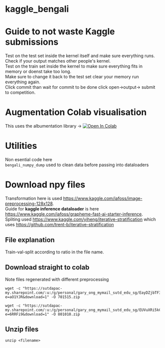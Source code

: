 # kaggle_bengali
# Guide to not waste Kaggle submissions
Test on the test set inside the kernel itself and make sure everything runs.\
Check if your output matches other people's kernel.\
Test on the train set inside the kernel to make sure everything fits in memory or doenst take too long. \
Make sure to change it back to the test set clear your memory run everything again.\
Click commit than wait for commit to be done click open->output-> submit to competition.
# Augmentation Colab visualisation
This uses the albumentation library -> [![Open In Colab](https://colab.research.google.com/assets/colab-badge.svg)](https://colab.research.google.com/drive/1-qal9-GSX54R3Z0ZbZKGfS0b4k8FS1ji)

# Utilities
Non esential code here \
`bengali_numpy_dump` used to clean data before passing into dataloaders

# Download npy files
Transformation here is used https://www.kaggle.com/iafoss/image-preprocessing-128x128. \
Guide for **kaggle inference dataloader** is here https://www.kaggle.com/iafoss/grapheme-fast-ai-starter-inference. \
Spliting used https://www.kaggle.com/yiheng/iterative-stratification which uses https://github.com/trent-b/iterative-stratification

## File explanation
Train-val-split according to ratio in the file name.

## Download straight to colab
Note files regenerated with different preprocessing
```
wget -c "https://sutdapac-my.sharepoint.com/:u:/g/personal/gary_ong_mymail_sutd_edu_sg/EayDZjbTF3JAi1VTlyiU5skB5VLEdUjjFTrktsTm29WB_Q?e=aO1YJR&download=1" -O 701515.zip
```
```
wget -c "https://sutdapac-my.sharepoint.com/:u:/g/personal/gary_ong_mymail_sutd_edu_sg/EUVuXRi5kChMvORVE7enxvIBu4l43wk1KclBOiaPHOLLtw?e=6RRFi9&download=1" -O 801010.zip
```
## Unzip files

```
unzip <filename>
```